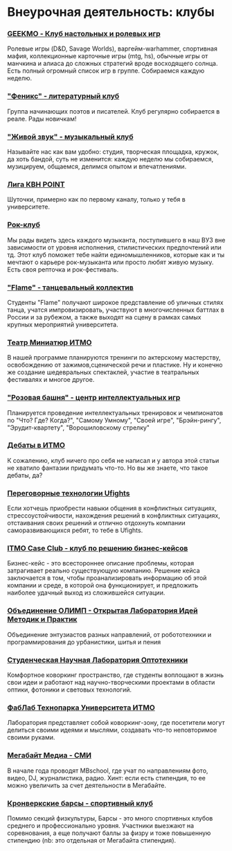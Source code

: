 # Внеурочная деятельность: клубы

### [GEEKMO - Клуб настольных и ролевых игр](https://vk.com/geekmo)

Ролевые игры (D&D, Savage Worlds), варгейм-warhammer, спортивная мафия, коллекционные карточные игры (mtg, hs), обычные игры от манчкина и алиаса до сложных стратегий вроде восходящего солнца. Есть полный огромный список игр в группе. Собираемся каждую неделю.

### ["Феникс" - литературный клуб](https://vk.com/litphenix)

Группа начинающих поэтов и писателей. Клуб регулярно собирается в реале. Рады новичкам!

### ["Живой звук" - музыкальный клуб](https://vk.com/muzclubitmo)

Называйте нас как вам удобно: студия, творческая площадка, кружок, да хоть бандой, суть не изменится: каждую неделю мы собираемся, музицируем, общаемся, делимся опытом и впечатлениями.

### [Лига КВН POINT](https://vk.com/pointkvn)

Шуточки, примерно как по первому каналу, только у тебя в университете.

### [Рок-клуб](https://vk.com/rockitmo)

Мы рады видеть здесь каждого музыканта, поступившего в наш ВУЗ вне зависимости от уровня исполнения, стилистических предпочтений или тд. Этот клуб поможет тебе найти единомышленников, которые как и ты мечтают о карьере рок-музыканта или просто любят живую музыку. Есть своя репточка и рок-фестиваль.

### ["Flame" - танцевальный коллектив](https://vk.com/flame_itmo)

Студенты "Flame" получают широкое представление об уличных стилях танца, учатся импровизировать, участвуют в многочисленных баттлах в России и за рубежом, а также выходят на сцену в рамках самых крупных мероприятий университета.

### [Театр Миниатюр ИТМО](https://vk.com/minitheater)

В нашей программе планируются тренинги по актерскому мастерству, освобождению от зажимов,сценической речи и пластике. Ну и конечно же создание шедевральных спектаклей, участие в театральных фестивалях и многое другое.

### ["Розовая башня" - центр интеллектуальных игр](https://vk.com/intellect_itmo)

Планируется проведение интеллектуальных тренировок и чемпионатов по "Что? Где? Когда?", "Самому Умному", "Своей игре", "Брэйн-рингу", "Эрудит-квартету", "Ворошиловскому стрелку"

### [Дебаты в ИТМО](https://vk.com/debate_itmo)

К сожалению, клуб ничего про себя не написал и у автора этой статьи не хватило фантазии придумать что-то. Но вы же знаете, что такое дебаты, да?

### [Переговорные технологии Ufights](https://vk.com/ufights_itmo)

Если хотчешь приобрести навыки общения в конфликтных ситуациях, стрессоустойчивости, нахождения решений в конфликтных ситуациях, отстаивания своих решений и отлично отдохнуть компании саморазвивающихся ребят, то тебе в Ufights.

### [ITMO Case Club - клуб по решению бизнес-кейсов](https://vk.com/itmo_case_club)

Бизнес-кейс - это всестороннее описание проблемы, которая затрагивает реально существующую компанию. Решение кейса заключается в том, чтобы проанализировать информацию об этой компании и среде, в которой она функционирует, и предложить наиболее удачный выход из сложившейся ситуации.

### [Объединение ОЛИМП - Открытая Лаборатория Идей Методик и Практик](https://vk.com/olimp_union)

Объединение энтузиастов разных направлений, от робототехники и программирования до урбанистики, шитья и пения

### [Студенческая Научная Лаборатория Оптотехники](https://vk.com/aco.snlo)

Комфортное коворкинг пространство, где студенты воплощают в жизнь свои идеи и работают над научно-творческими проектами в области оптики, фотоники и световых технологий.

### [ФабЛаб Технопарка Университета ИТМО](https://vk.com/fablabitmo)

Лаборатория представляет собой коворкинг-зону, где посетители могут делиться своими идеями и мыслями, создавать что-то неповторимое своими руками.

### [Мегабайт Медиа - СМИ](https://vk.com/mb.news)

В начале года проводят MBschool, где учат по направлениям фото, видео, DJ, журналистика, радио. Хинт: если есть стипендия, то ее можно увеличить за счет деятельности в Мегабайте.

### [Кронверкские барсы - спортивный клуб](https://vk.com/kronbars)

Помимо секций физкультуры, Барсы - это много спортивных клубов среднего и профессионально уровня. Участники выезжают на соревнования, а еще получают баллы за физру и тоже повышенную стипендию (nb: это отдельная от Мегабайта стипендия).
